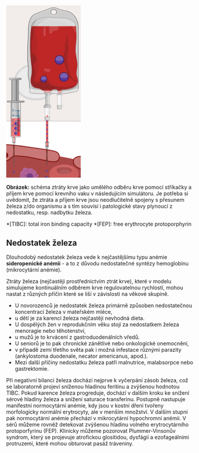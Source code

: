 <style>
img[alt^="ztraty"] {max-width:200px;}
</style>
<div class="w3-row">
<div class="w3-half w3-center">

![ztratyprijemkrve](ztratyprijemkrve.png)

**Obrázek:** schéma ztráty krve jako umělého odběru krve pomocí stříkačky a příjem krve pomocí krevního vaku v následujícím simulátoru. Je potřeba si uvědomit, že ztráta a příjem krve jsou neodlučitelně spojeny s přesunem železa z/do organismu a s tím souvisí i patologické stavy plynoucí z nedostatku, resp. nadbytku železa.

</div>
<div class="w3-half">
<div class="w3-justify w3-margin-left">

*[TIBC]: total iron binding capacity
*[FEP]: free erythrocyte protoporphyrin

## Nedostatek železa
Dlouhodobý nedostatek železa vede k nejčastějšímu typu anémie **sideropenické anémii** - a to z důvodu nedostatečné syntézy hemoglobinu (mikrocytární anémie). 

Ztráty železa (nejčastěji prostřednictvím ztrát krve), které v modelu simulujeme kontinuálním odběrem krve regulovatelnou rychlostí, mohou nastat z různých příčin které se liší v závislosti na věkové skupině. 
* U novorozenců je nedostatek železa primárně způsoben nedostatečnou koncentrací železa v mateřském mléce, 
* u dětí je za karencí železa nejčastěji nevhodná dieta. 
* U dospělých žen v reprodukčním věku stojí za nedostatkem železa menoragie nebo těhotenství, 
* u mužů je to krvácení z gastroduodenálních vředů. 
* U seniorů je to pak chronické zánětlivé nebo onkologické onemocnění, 
* v případě zemí třetího světa pak i možná infestace různými parazity (ankylostoma duodenale, necator americanus, apod.). 
* Mezi další příčiny nedostatku železa patří malnutrice, malabsorpce nebo gastrektomie. 

Při negativní bilanci železa dochází nejprve k vyčerpání zásob železa, což se laboratorně projeví sníženou hladinou feritinu a zvýšenou hodnotou TIBC. Pokud karence železa progreduje, dochází v dalším kroku ke snížení sérové hladiny železa a snížení saturace transferinu. Postupně nastupuje manifestní normocytární anémie, kdy jsou v kostní dřeni tvořeny morfologicky normální erytrocyty, ale v menším množství. V dalším stupni pak normocytární anémie přechází v mikrocytární hypochromní anémii. V sérů můžeme rovněž detekovat zvýšenou hladinu volného erytrocytárního protoporfyrinu (FEP). Klinicky můžeme pozorovat Plummer-Vinsonův syndrom, který se projevuje atrofickou glositidou, dysfágií a ezofageálními protruzemi, které mohou obturovat pasáž tráveniny.

</div>
</div>
</div>



